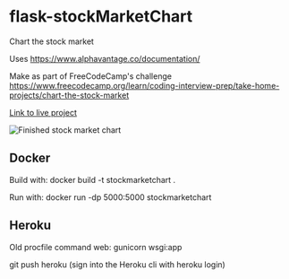 # flask-stockMarketChart
 Chart the stock market

Uses https://www.alphavantage.co/documentation/

Make as part of FreeCodeCamp's challenge https://www.freecodecamp.org/learn/coding-interview-prep/take-home-projects/chart-the-stock-market

[Link to live project](https://limitless-ridge-52978.herokuapp.com/static/index.html)

![Finished stock market chart](https://link477.com/dataScience/ChartTheStockMarket.JPG)

## Docker
Build with:
docker build -t stockmarketchart .

Run with:
docker run -dp 5000:5000 stockmarketchart

## Heroku
Old procfile command
web: gunicorn wsgi:app

git push heroku (sign into the Heroku cli with heroku login)
